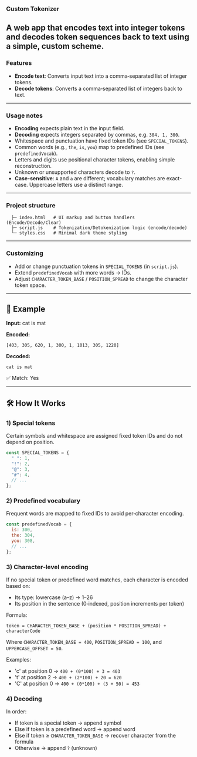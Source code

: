 ### Custom Tokenizer

A web app that encodes text into integer tokens and decodes token sequences back to text using a simple, custom scheme.
---

### Features
- **Encode text**: Converts input text into a comma‑separated list of integer tokens.
- **Decode tokens**: Converts a comma‑separated list of integers back to text.
---


### Usage notes
- **Encoding** expects plain text in the input field.
- **Decoding** expects integers separated by commas, e.g. `304, 1, 300`.
- Whitespace and punctuation have fixed token IDs (see `SPECIAL_TOKENS`).
- Common words (e.g., `the`, `is`, `you`) map to predefined IDs (see `predefinedVocab`).
- Letters and digits use positional character tokens, enabling simple reconstruction.
- Unknown or unsupported characters decode to `?`.
- **Case-sensitive**: `A` and `a` are different; vocabulary matches are exact-case. Uppercase letters use a distinct range.

---

### Project structure
```
  ├─ index.html   # UI markup and button handlers (Encode/Decode/Clear)
  ├─ script.js    # Tokenization/Detokenization logic (encode/decode)
  └─ styles.css   # Minimal dark theme styling
```

---

### Customizing
- Add or change punctuation tokens in `SPECIAL_TOKENS` (in `script.js`).
- Extend `predefinedVocab` with more words → IDs.
- Adjust `CHARACTER_TOKEN_BASE` / `POSITION_SPREAD` to change the character token space.

---


## 🧪 Example

**Input:**
cat is mat

**Encoded:**
```text
[403, 305, 620, 1, 300, 1, 1013, 305, 1220]
```

**Decoded:**
```text
cat is mat
```

✅ Match: Yes

---

## 🛠️ How It Works

### 1) Special tokens
Certain symbols and whitespace are assigned fixed token IDs and do not depend on position.

```js
const SPECIAL_TOKENS = {
  " ": 1,
  "!": 2,
  "@": 3,
  "#": 4,
  // ...
};
```

### 2) Predefined vocabulary
Frequent words are mapped to fixed IDs to avoid per‑character encoding.

```js
const predefinedVocab = {
  is: 300,
  the: 304,
  you: 308,
  // ...
};
```

### 3) Character‑level encoding
If no special token or predefined word matches, each character is encoded based on:
- Its type: lowercase (a–z) → 1–26
- Its position in the sentence (0‑indexed, position increments per token)

Formula:
```text
token = CHARACTER_TOKEN_BASE + (position * POSITION_SPREAD) + characterCode
```
Where `CHARACTER_TOKEN_BASE = 400`, `POSITION_SPREAD = 100`, and `UPPERCASE_OFFSET = 50`.

Examples:
- 'c' at position 0 → `400 + (0*100) + 3 = 403`
- 't' at position 2 → `400 + (2*100) + 20 = 620`
- 'C' at position 0 → `400 + (0*100) + (3 + 50) = 453`

### 4) Decoding
In order:
- If token is a special token → append symbol
- Else if token is a predefined word → append word
- Else if token ≥ `CHARACTER_TOKEN_BASE` → recover character from the formula
- Otherwise → append `?` (unknown)








